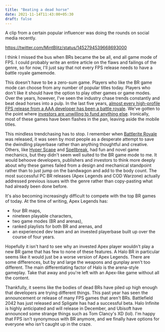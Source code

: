 ```yaml
---
title: "Beating a dead horse"
date: 2021-11-14T11:43:00+05:30
draft: false
---
```


A clip from a certain popular influencer was doing the rounds on social media recently.

https://twitter.com/MintBlitz/status/1452794539668693000

I think I missed the bus when BRs became the be all, end all game mode of FPS. I could probably write an 
entire article on the flaws and failings of the genre, so for now, I'll just say that not every FPS release needs to have 
a battle royale gamemode.  

This doesn't have to be a zero-sum game. Players who like the BR game mode can choose from any number of popular titles 
today. Players who don't like it should have the option to play other games or game modes. Over the years, however, I've 
seen the industry chase trends constantly and beat dead horses into a pulp. In the last five years, [almost every high-profile 
FPS release from a AAA developer has been a battle royale](https://en.wikipedia.org/wiki/List_of_battle_royale_games). We've gotten to the point where [investors are unwilling to fund 
anything else](https://techcrunch.com/2021/09/14/1047-games-raises-100m-on-the-runaway-success-of-its-debut-title-splitgate/#:~:text=Proulx%20said%20investors%20shut%20the%20door%20on%20him%20repeatedly%20because%20they%20didn%E2%80%99t%20see%20Splitgate%20competing%20in%20any%20of%20the%20popular%20genres%2C%20battle%20royales%20and%20hero%20shooters%2C%20for%20instance.).
Ironically, most of these games have been flashes in the pan, leaving aside the mobile titles. 

This mindless trendchasing has to stop. I remember when [Battlerite Royale](https://en.wikipedia.org/wiki/Battlerite) was 
released, it was seen by most people as a desperate attempt to save the dwindling playerbase rather than anything thoughtful 
and creative. Others, like [Hyper Scape](https://www.epicgames.com/store/en-US/p/hyper-scape) and [Spellbreak](https://www.epicgames.com/store/en-US/p/spellbreak), had fun and novel game mechanics, but they didn't seem well 
suited to the BR game mode to me. It would behoove developers, publishers and investors to think more deeply about why 
these games failed from a design and mechanical standpoint rather than to just jump on the bandwagon and add to the body 
count. The most successful PC BR releases (Apex Legends and COD Warzone) actually addressed previous issues with the genre 
rather than copy-pasting what had already been done before. 

It's also becoming increasingly difficult to compete with the top BR games of today. At the time of writing, Apex Legends has:
* four BR maps,
* nineteen playable characters,
* two game modes (BR and arenas),
* ranked playlists for both BR and arenas, and
* an experienced dev team and an invested playerbase built up over the course of four years.

Hopefully it isn't hard to see why an invested Apex player wouldn't play a new BR game that has few to none of these features. 
A Halo BR in particular seems like it would just be a worse version of Apex Legends. There are some differences, but by and large 
the weapons and gunplay aren't too different. The main differentiating factor of Halo is the arena-style gameplay. Take that away 
and you're left with an Apex-like game without all the content. 

Thankfully, it seems like the bodies of dead BRs have piled up high enough that developers are trying different things. This 
past year has seen the announcement or release of many FPS games that aren't BRs. Battlefield 2042 has just released and Spligate 
has had a successful beta. Halo Infinite is highly anticipated and will release in December, and Ubisoft have announced some strange 
things such as Tom Clancy's XD (lol). I'm happy that FPS isn't synonymous with BR anymore, and we finally have options for everyone 
who isn't caught up in the craze. 
 